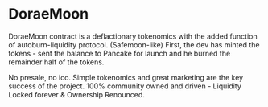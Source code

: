 # DoraeMoon

DoraeMoon contract is a deflactionary tokenomics with the added function of autoburn-liquidity protocol. (Safemoon-like)
First, the dev has minted the tokens - sent the balance to Pancake for launch and he burned the remainder half of the tokens.

No presale, no ico.
Simple tokenomics and great marketing are the key success of the project. 
100% community owned and driven - Liquidity Locked forever & Ownership Renounced.
